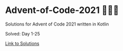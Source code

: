 # Advent-of-Code-2021 🎄🌟🎅
Solutions for Advent of Code 2021 written in Kotlin

Solved: Day 1-25

[Link to Solutions](https://github.com/patrick-elmquist/Advent-of-Code-2021/tree/main/src/main/kotlin)
